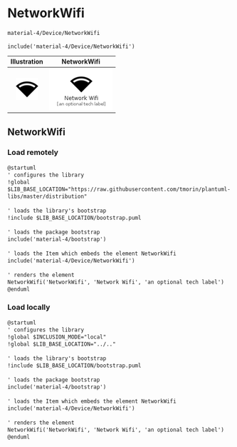# NetworkWifi


```text
material-4/Device/NetworkWifi
```

```text
include('material-4/Device/NetworkWifi')
```



| Illustration | NetworkWifi |
| :---: | :---: |
| ![illustration for Illustration](../../material-4/Device/NetworkWifi.png) | ![illustration for NetworkWifi](../../material-4/Device/NetworkWifi.Local.png) |




## NetworkWifi

### Load remotely
```plantuml
@startuml
' configures the library
!global $LIB_BASE_LOCATION="https://raw.githubusercontent.com/tmorin/plantuml-libs/master/distribution"

' loads the library's bootstrap
!include $LIB_BASE_LOCATION/bootstrap.puml

' loads the package bootstrap
include('material-4/bootstrap')

' loads the Item which embeds the element NetworkWifi
include('material-4/Device/NetworkWifi')

' renders the element
NetworkWifi('NetworkWifi', 'Network Wifi', 'an optional tech label')
@enduml
```

### Load locally
```plantuml
@startuml
' configures the library
!global $INCLUSION_MODE="local"
!global $LIB_BASE_LOCATION="../.."

' loads the library's bootstrap
!include $LIB_BASE_LOCATION/bootstrap.puml

' loads the package bootstrap
include('material-4/bootstrap')

' loads the Item which embeds the element NetworkWifi
include('material-4/Device/NetworkWifi')

' renders the element
NetworkWifi('NetworkWifi', 'Network Wifi', 'an optional tech label')
@enduml
```

